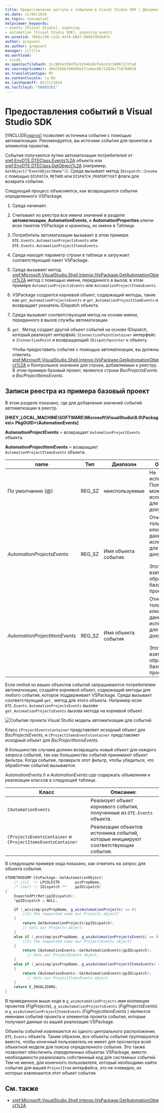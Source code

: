 ```yaml
---
title: Предоставление доступа к событиям в Visual Studio SDK | Документация Майкрософт
ms.date: 11/04/2016
ms.topic: conceptual
helpviewer_keywords:
- events [Visual Studio], exposing
- automation [Visual Studio SDK], exposing events
ms.assetid: 70bbc258-c221-44f8-b0d7-94087d83b8fe
author: gregvanl
ms.author: gregvanl
manager: jillfra
ms.workload:
- vssdk
ms.openlocfilehash: 3cc905e359d7bcb2946d627ebcb3c28067233fa0
ms.sourcegitcommit: d0425b6b7d4b99e17ca6ac0671282bc718f80910
ms.translationtype: MT
ms.contentlocale: ru-RU
ms.lasthandoff: 02/21/2019
ms.locfileid: "56603161"
---
```

# <a name="expose-events-in-the-visual-studio-sdk"></a>Предоставления событий в Visual Studio SDK
[!INCLUDE[vsprvs](../../code-quality/includes/vsprvs_md.md)] позволяет источника события с помощью автоматизации. Рекомендуется, вы источник события для проектов и элементов проектов.

 События получаются путем автоматизации потребителей от <xref:EnvDTE.DTEClass.Events%2A> объекта или <xref:EnvDTE.DTEClass.GetObject%2A> (например, `GetObject("EventObjectName")`). Среда вызывает метод `IDispatch::Invoke` с помощью `DISPATCH_METHOD` или `DISPATCH_PROPERTYGET` флаги для возврата событие.

 Следующий процесс объясняется, как возвращаются события определенного VSPackage.

1. Среда начинает.

2. Считывает из реестра все имена значений в разделе **автоматизации**, **AutomationEvents**, и **AutomationProperties** ключи всех пакетов VSPackage и хранилищ, их имена в Таблица.

3. Потребитель автоматизации вызывает в этом примере `DTE.Events.AutomationProjectsEvents` или `DTE.Events.AutomationProjectItemsEvents`.

4. Среда находит параметр строки в таблице и загружает соответствующий пакет VSPackage.

5. Среда вызывает метод <xref:Microsoft.VisualStudio.Shell.Interop.IVsPackage.GetAutomationObject%2A> метод с помощью имени, переданного в вызов; в этом примере `AutomationProjectsEvents` или `AutomationProjectItemsEvents`.

6. VSPackage создается корневой объект, содержащий методы, такие как `get_AutomationProjectsEvents` и `get_AutomationProjectItemEvents` и возвращает указатель IDispatch объекта.

7. Среда вызывает соответствующий метод на основе имени, переданного в вызов службы автоматизации.

8. `get_` Метод создает другой объект событий на основе IDispatch, который реализует интерфейс `IConnectionPointContainer` интерфейс и `IConnectionPoint` и возвращающий `IDispatchpointer` к объекту.

   Чтобы предоставить событие с помощью автоматизации, вы должны ответить <xref:Microsoft.VisualStudio.Shell.Interop.IVsPackage.GetAutomationObject%2A> и Контрольное значение для строки, добавляемые к реестру. В этом примере базовый проект, являются строки *BscProjectsEvents* и *BscProjectItemsEvents*.

## <a name="registry-entries-from-the-basic-project-sample"></a>Записи реестра из примера базовый проект
 В этом разделе показано, где для добавления значений событий автоматизации в реестр.

 **[HKEY_LOCAL_MACHINE\SOFTWARE\Microsoft\VisualStudio\8.0\Packages\\< PkgGUID\>\AutomationEvents]**

 **AutomationProjectEvents** = возвращает `AutomationProjectEvents` объекта.

 **AutomationProjectItemEvents** = возвращает `AutomationProjectItemsEvents` объекта.

|name|Тип|Диапазон|Описание|
|----------|----------|-----------|-----------------|
|По умолчанию (@)|REG_SZ|неиспользуемые|Не используется. Поля данных можно использовать для документации.|
|*AutomationProjectsEvents*|REG_SZ|Имя объекта события.|Относится только имя ключа. Поля данных можно использовать для документации.<br /><br /> Этот пример взят из образца базовый проект.|
|*AutomationProjectItemEvents*|REG_SZ|Имя объекта события|Относится только имя ключа. Поля данных можно использовать для документации.<br /><br /> Этот пример взят из образца базовый проект.|

 Если любой из ваших объектов событий запрашиваются потребителем автоматизации, создайте корневой объект, содержащий методы для любого события, которое поддерживает VSPackage. Среда вызывает соответствующий `get_` метод для этого объекта. Например если `DTE.Events.AutomationProjectsEvents` вызове `get_AutomationProjectsEvents` вызова метода на корневой объект.

 ![События проекта Visual Studio](../../extensibility/internals/media/projectevents.gif "ProjectEvents") модель автоматизации для событий

 Класс `CProjectEventsContainer` представляет исходный объект для *BscProjectsEvents*, и `CProjectItemsEventsContainer` представляет исходный объект для *BscProjectItemsEvents*.

 В большинстве случаев должен возвращать новый объект для каждого запроса событий, так как большинство событий принимают объект фильтра. Когда событие, проверьте этот фильтр, чтобы убедиться, что обработчик событий вызывается.

 *AutomationEvents.h* и *AutomationEvents.cpp* содержать объявления и реализации классов в следующей таблице.

|Класс|Описание:|
|-----------|-----------------|
|`CAutomationEvents`|Реализует объект корневого события, полученные из `DTE.Events` объекта.|
|`CProjectsEventsContainer` и `CProjectItemsEventsContainer`|Реализации объектов источника событий, которые инициируют соответствующие события.|

 В следующем примере кода показано, как ответить на запрос для объекта события.

```cpp
STDMETHODIMP CVsPackage::GetAutomationObject(
    /* [in]  */ LPCOLESTR       pszPropName,
    /* [out] */ IDispatch **    ppIDispatch)
{
    ExpectedPtrRet(ppIDispatch);
    *ppIDispatch = NULL;

    if (_wcsicmp(pszPropName, g_wszAutomationProjects) == 0)
        //Is the requested name our Projects object?
    {
        return GetAutomationProjects(ppIDispatch);
        // Gets our Projects object.
    }
    else if (_wcsicmp(pszPropName, g_wszAutomationProjectsEvents) == 0)
        //Is the requested name our ProjectsEvents object?
    {
        return CAutomationEvents::GetAutomationEvents(ppIDispatch);
          // Gets our ProjectEvents object.
    }
    else if (_wcsicmp(pszPropName, g_wszAutomationProjectItemsEvents) == 0)  //Is the requested name our ProjectsItemsEvents object?
    {
        return CAutomationEvents::GetAutomationEvents(ppIDispatch);
          // Gets our ProjectItemsEvents object.
    }
    return E_INVALIDARG;
}
```

 В приведенном выше коде в `g_wszAutomationProjects` имя коллекции проектов (*FigProjects*), `g_wszAutomationProjectsEvents` (*FigProjectsEvents*) и `g_wszAutomationProjectItemsEvents` (*FigProjectItemEvents* ) являются именами событий проекта и элементов проекта события, которые получают данные из вашей реализации VSPackage.

 Объекты событий извлекаются из одного центрального расположения, `DTE.Events` объекта. Таким образом, все объекты событий группируются вместе, чтобы конечный пользователь не имеет для просмотра всей объектной модели для поиска определенного события. Это также позволяет обеспечить определенных объектах VSPackage, вместо необходимости реализовать собственный код для системных событий. Тем не менее, для конечного пользователя, который необходимо найти событие для вашей `ProjectItem` интерфейса, это не очевидно, из которых извлекаются этот объект события.

## <a name="see-also"></a>См. также
- <xref:Microsoft.VisualStudio.Shell.Interop.IVsPackage.GetAutomationObject%2A>
